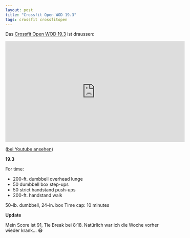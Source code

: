 ```yaml
---
layout: post
title: "Crossfit Open WOD 19.3"
tags: crossfit crossfitopen
---
```


Das [Crossfit Open WOD 19.3][0] ist draussen:

<iframe width="560" height="315" src="https://www.youtube-nocookie.com/embed/vm-yJPPBwys" frameborder="0" allow="accelerometer; autoplay; encrypted-media; gyroscope; picture-in-picture" allowfullscreen></iframe>

([bei Youtube ansehen][1])

**19.3**

For time:

* 200-ft. dumbbell overhead lunge
* 50 dumbbell box step-ups
* 50 strict handstand push-ups
* 200-ft. handstand walk

50-lb. dumbbell, 24-in. box
Time cap: 10 minutes


**Update**

Mein Score ist 91, Tie Break bei 8:18. Natürlich war ich die Woche vorher wieder krank... 😷


[0]: https://games.crossfit.com/workouts/open/2019/3
[1]: https://www.youtube.com/watch?v=vm-yJPPBwys
